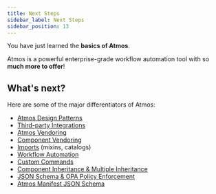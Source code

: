 ```yaml
---
title: Next Steps
sidebar_label: Next Steps
sidebar_position: 13
---
```


You have just learned the **basics of Atmos**.

Atmos is a powerful enterprise-grade workflow automation tool with so **much more to offer**!

## What's next?

Here are some of the major differentiators of Atmos:

* [Atmos Design Patterns](/design-patterns)
* [Third-party Integrations](/integrations)
* [Atmos Vendoring](/core-concepts/vendoring)
* [Component Vendoring](/core-concepts/vendoring/components)
* [Imports](/core-concepts/stacks/imports) (mixins, catalogs)
* [Workflow Automation](/core-concepts/workflows)
* [Custom Commands](/core-concepts/custom-commands)
* [Component Inheritance & Multiple Inheritance](/core-concepts/stacks/inheritance)
* [JSON Schema & OPA Policy Enforcement](/core-concepts/validating/components)
* [Atmos Manifest JSON Schema](/cli/schemas)
